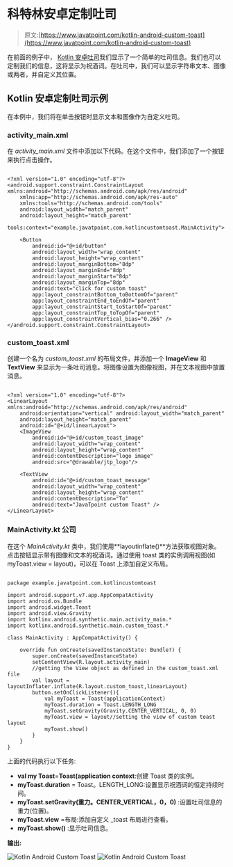 # 科特林安卓定制吐司

> 原文:[https://www.javatpoint.com/kotlin-android-custom-toast](https://www.javatpoint.com/kotlin-android-custom-toast)

在前面的例子中， [Kotlin 安卓吐司](kotlin-android-toast)我们显示了一个简单的吐司信息。我们也可以定制我们的信息，这将显示为祝酒词。在吐司中，我们可以显示字符串文本、图像或两者，并自定义其位置。

## Kotlin 安卓定制吐司示例

在本例中，我们将在单击按钮时显示文本和图像作为自定义吐司。

### activity_main.xml

在 *activity_main.xml* 文件中添加以下代码。在这个文件中，我们添加了一个按钮来执行点击操作。

```

<?xml version="1.0" encoding="utf-8"?>
<android.support.constraint.ConstraintLayout xmlns:android="http://schemas.android.com/apk/res/android"
    xmlns:app="http://schemas.android.com/apk/res-auto"
    xmlns:tools="http://schemas.android.com/tools"
    android:layout_width="match_parent"
    android:layout_height="match_parent"
    tools:context="example.javatpoint.com.kotlincustomtoast.MainActivity">

    <Button
        android:id="@+id/button"
        android:layout_width="wrap_content"
        android:layout_height="wrap_content"
        android:layout_marginBottom="8dp"
        android:layout_marginEnd="8dp"
        android:layout_marginStart="8dp"
        android:layout_marginTop="8dp"
        android:text="click for custom toast"
        app:layout_constraintBottom_toBottomOf="parent"
        app:layout_constraintEnd_toEndOf="parent"
        app:layout_constraintStart_toStartOf="parent"
        app:layout_constraintTop_toTopOf="parent"
        app:layout_constraintVertical_bias="0.266" />
</android.support.constraint.ConstraintLayout>

```

### custom_toast.xml

创建一个名为 *custom_toast.xml* 的布局文件，并添加一个 **ImageView** 和 **TextView** 来显示为一条吐司消息。将图像设置为图像视图，并在文本视图中放置消息。

```

<?xml version="1.0" encoding="utf-8"?>
<LinearLayout xmlns:android="http://schemas.android.com/apk/res/android"
    android:orientation="vertical" android:layout_width="match_parent"
    android:layout_height="match_parent"
    android:id="@+id/linearLayout">
    <ImageView
        android:id="@+id/custom_toast_image"
        android:layout_width="wrap_content"
        android:layout_height="wrap_content"
        android:contentDescription="logo image"
        android:src="@drawable/jtp_logo"/>

    <TextView
        android:id="@+id/custom_toast_message"
        android:layout_width="wrap_content"
        android:layout_height="wrap_content"
        android:contentDescription="To"
        android:text="JavaTpoint custom Toast" />
</LinearLayout>

```

### MainActivity.kt 公司

在这个 *MainActivity.kt* 类中，我们使用**layoutinflate()**方法获取视图对象。点击按钮显示带有图像和文本的祝酒词。通过使用 toast 类的实例调用视图(如 myToast.view = layout)，可以在 Toast 上添加自定义布局。

```

package example.javatpoint.com.kotlincustomtoast

import android.support.v7.app.AppCompatActivity
import android.os.Bundle
import android.widget.Toast
import android.view.Gravity
import kotlinx.android.synthetic.main.activity_main.*
import kotlinx.android.synthetic.main.custom_toast.*

class MainActivity : AppCompatActivity() {

    override fun onCreate(savedInstanceState: Bundle?) {
        super.onCreate(savedInstanceState)
        setContentView(R.layout.activity_main)
        //getting the View object as defined in the custom_toast.xml file
        val layout = layoutInflater.inflate(R.layout.custom_toast,linearLayout)
        button.setOnClickListener(){
            val myToast = Toast(applicationContext)
            myToast.duration = Toast.LENGTH_LONG
            myToast.setGravity(Gravity.CENTER_VERTICAL, 0, 0)
            myToast.view = layout//setting the view of custom toast layout
            myToast.show()
        }
    }
}

```

上面的代码执行以下任务:

*   **val my Toast**=**Toast(application context**:创建 Toast 类的实例。
*   **myToast.duration** = Toast。LENGTH_LONG:设置显示祝酒词的恒定持续时间。
*   **myToast.setGravity(重力。CENTER_VERTICAL，0，0)** :设置吐司信息的重力(位置)。
*   **myToast.view** =布局:添加自定义 _toast 布局进行查看。
*   **myToast.show()** :显示吐司信息。

**输出:**

![Kotlin Android Custom Toast](../Images/937937bb1e4b542ecb04f7cf3f39dcf4.png) ![Kotlin Android Custom Toast](../Images/5d46c867adb17c9e5084c243808d2b69.png)